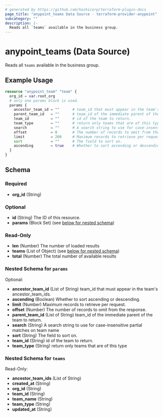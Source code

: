 ```yaml
---
# generated by https://github.com/hashicorp/terraform-plugin-docs
page_title: "anypoint_teams Data Source - terraform-provider-anypoint"
subcategory: ""
description: |-
  Reads all `teams` available in the business group.
---
```


# anypoint_teams (Data Source)

Reads all `teams` available in the business group.

## Example Usage

```terraform
resource "anypoint_team" "team" {
  org_id = var.root_org
  # only one params block is used.
  params {
    ancestor_team_id = ""      # team_id that must appear in the team's ancestor_team_ids.
    parent_team_id   = ""      # team_id of the immediate parent of the team to return.
    team_id          = ""      # id of the team to return.
    team_type        = ""      # return only teams that are of this type
    search           = ""      # A search string to use for case-insensitive partial matches on team name
    offset           = 0       # The number of records to omit from the response.
    limit            = 200     # Maximum records to retrieve per request. 
    sort             = ""      # The field to sort on.
    ascending        = true    # Whether to sort ascending or descending.
  }
}
```

<!-- schema generated by tfplugindocs -->
## Schema

### Required

- **org_id** (String)

### Optional

- **id** (String) The ID of this resource.
- **params** (Block Set) (see [below for nested schema](#nestedblock--params))

### Read-Only

- **len** (Number) The number of loaded results
- **teams** (List of Object) (see [below for nested schema](#nestedatt--teams))
- **total** (Number) The total number of available results

<a id="nestedblock--params"></a>
### Nested Schema for `params`

Optional:

- **ancestor_team_id** (List of String) team_id that must appear in the team's ancestor_team_ids.
- **ascending** (Boolean) Whether to sort ascending or descending.
- **limit** (Number) Maximum records to retrieve per request.
- **offset** (Number) The number of records to omit from the response.
- **parent_team_id** (List of String) team_id of the immediate parent of the team to return.
- **search** (String) A search string to use for case-insensitive partial matches on team name
- **sort** (String) The field to sort on.
- **team_id** (String) id of the team to return.
- **team_type** (String) return only teams that are of this type


<a id="nestedatt--teams"></a>
### Nested Schema for `teams`

Read-Only:

- **ancestor_team_ids** (List of String)
- **created_at** (String)
- **org_id** (String)
- **team_id** (String)
- **team_name** (String)
- **team_type** (String)
- **updated_at** (String)


